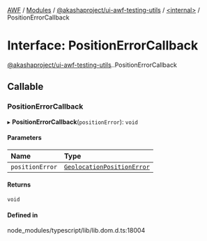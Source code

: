 [AWF](../README.md) / [Modules](../modules.md) / [@akashaproject/ui-awf-testing-utils](../modules/akashaproject_ui_awf_testing_utils.md) / [<internal\>](../modules/akashaproject_ui_awf_testing_utils._internal_.md) / PositionErrorCallback

# Interface: PositionErrorCallback

[@akashaproject/ui-awf-testing-utils](../modules/akashaproject_ui_awf_testing_utils.md).[<internal>](../modules/akashaproject_ui_awf_testing_utils._internal_.md).PositionErrorCallback

## Callable

### PositionErrorCallback

▸ **PositionErrorCallback**(`positionError`): `void`

#### Parameters

| Name | Type |
| :------ | :------ |
| `positionError` | [`GeolocationPositionError`](../modules/akashaproject_ui_awf_testing_utils._internal_.md#geolocationpositionerror) |

#### Returns

`void`

#### Defined in

node_modules/typescript/lib/lib.dom.d.ts:18004
